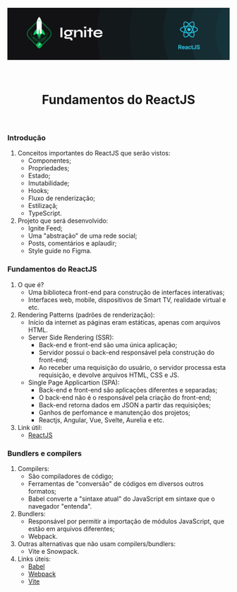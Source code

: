 <p align="center">
  <img src="../.github/capa-ignite-reactjs.png" alt="Ignite ReactJS">
</p>

<br>

<h1 align="center">
  Fundamentos do ReactJS
</h1>

<br>

### Introdução
1. Conceitos importantes do ReactJS que serão vistos:
   - Componentes;
   - Propriedades;
   - Estado;
   - Imutabilidade;
   - Hooks;
   - Fluxo de renderização;
   - Estilizaçã;
   - TypeScript.
2. Projeto que será desenvolvido:
   - Ignite Feed;
   - Uma "abstração" de uma rede social;
   - Posts, comentários e aplaudir;
   - Style guide no Figma.

### Fundamentos do ReactJS
1. O que é?
   - Uma biblioteca front-end para construção de interfaces interativas;
   - Interfaces web, mobile, dispositivos de Smart TV, realidade virtual e etc.
2. Rendering Patterns (padrões de renderização):
   - Início da internet as páginas eram estáticas, apenas com arquivos HTML.
   - Server Side Rendering (SSR):
     - Back-end e front-end são uma única aplicação;
     - Servidor possui o back-end responsável pela construção do front-end;
     - Ao receber uma requisição do usuário, o servidor processa esta requisição, e devolve arquivos HTML, CSS e JS.
   - Single Page Applicartion (SPA):
     - Back-end e front-end são aplicações diferentes e separadas;
     - O back-end não é o responsável pela criação do front-end;
     - Back-end retorna dados em JSON a partir das requisições;
     - Ganhos de perfomance e manutenção dos projetos;
     - Reactjs, Angular, Vue, Svelte, Aurelia e etc.
3. Link útil:
   - [ReactJS](https://reactjs.org/)

### Bundlers e compilers
1. Compilers:
   - São compiladores de código;
   - Ferramentas de "conversão" de códigos em diversos outros formatos;
   - Babel converte a "sintaxe atual" do JavaScript em sintaxe que o navegador "entenda".
2. Bundlers:
   - Responsável por permitir a importação de módulos JavaScript, que estão em arquivos diferentes;
   - Webpack.
3. Outras alternativas que não usam compilers/bundlers:
   - Vite e Snowpack.
4. Links úteis:
   - [Babel](https://babeljs.io/)
   - [Webpack](https://webpack.js.org/)
   - [Vite](https://vitejs.dev/)

